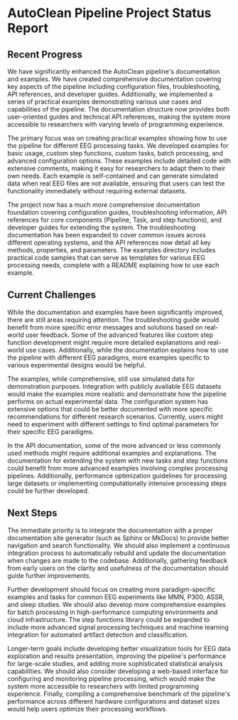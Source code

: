 # AutoClean Pipeline Project Status Report

## Recent Progress

We have significantly enhanced the AutoClean pipeline's documentation and examples. We have created comprehensive documentation covering key aspects of the pipeline including configuration files, troubleshooting, API references, and developer guides. Additionally, we implemented a series of practical examples demonstrating various use cases and capabilities of the pipeline. The documentation structure now provides both user-oriented guides and technical API references, making the system more accessible to researchers with varying levels of programming experience.

The primary focus was on creating practical examples showing how to use the pipeline for different EEG processing tasks. We developed examples for basic usage, custom step functions, custom tasks, batch processing, and advanced configuration options. These examples include detailed code with extensive comments, making it easy for researchers to adapt them to their own needs. Each example is self-contained and can generate simulated data when real EEG files are not available, ensuring that users can test the functionality immediately without requiring external datasets.

The project now has a much more comprehensive documentation foundation covering configuration guides, troubleshooting information, API references for core components (Pipeline, Task, and step functions), and developer guides for extending the system. The troubleshooting documentation has been expanded to cover common issues across different operating systems, and the API references now detail all key methods, properties, and parameters. The examples directory includes practical code samples that can serve as templates for various EEG processing needs, complete with a README explaining how to use each example.

## Current Challenges

While the documentation and examples have been significantly improved, there are still areas requiring attention. The troubleshooting guide would benefit from more specific error messages and solutions based on real-world user feedback. Some of the advanced features like custom step function development might require more detailed explanations and real-world use cases. Additionally, while the documentation explains how to use the pipeline with different EEG paradigms, more examples specific to various experimental designs would be helpful.

The examples, while comprehensive, still use simulated data for demonstration purposes. Integration with publicly available EEG datasets would make the examples more realistic and demonstrate how the pipeline performs on actual experimental data. The configuration system has extensive options that could be better documented with more specific recommendations for different research scenarios. Currently, users might need to experiment with different settings to find optimal parameters for their specific EEG paradigms.

In the API documentation, some of the more advanced or less commonly used methods might require additional examples and explanations. The documentation for extending the system with new tasks and step functions could benefit from more advanced examples involving complex processing pipelines. Additionally, performance optimization guidelines for processing large datasets or implementing computationally intensive processing steps could be further developed.

## Next Steps

The immediate priority is to integrate the documentation with a proper documentation site generator (such as Sphinx or MkDocs) to provide better navigation and search functionality. We should also implement a continuous integration process to automatically rebuild and update the documentation when changes are made to the codebase. Additionally, gathering feedback from early users on the clarity and usefulness of the documentation should guide further improvements.

Further development should focus on creating more paradigm-specific examples and tasks for common EEG experiments like MMN, P300, ASSR, and sleep studies. We should also develop more comprehensive examples for batch processing in high-performance computing environments and cloud infrastructure. The step functions library could be expanded to include more advanced signal processing techniques and machine learning integration for automated artifact detection and classification.

Longer-term goals include developing better visualization tools for EEG data exploration and results presentation, improving the pipeline's performance for large-scale studies, and adding more sophisticated statistical analysis capabilities. We should also consider developing a web-based interface for configuring and monitoring pipeline processing, which would make the system more accessible to researchers with limited programming experience. Finally, compiling a comprehensive benchmark of the pipeline's performance across different hardware configurations and dataset sizes would help users optimize their processing workflows. 